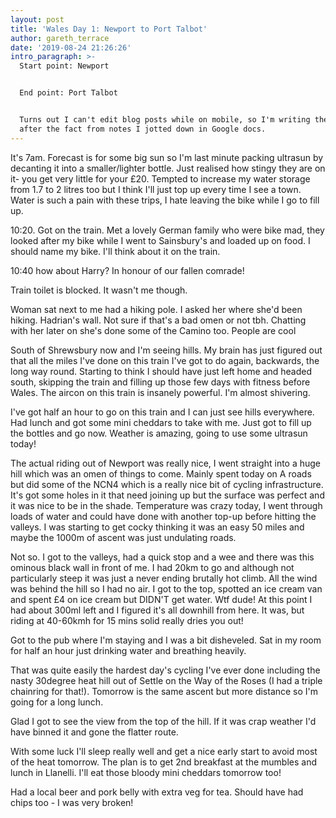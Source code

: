 ```yaml
---
layout: post
title: 'Wales Day 1: Newport to Port Talbot'
author: gareth_terrace
date: '2019-08-24 21:26:26'
intro_paragraph: >-
  Start point: Newport  


  End point: Port Talbot


  Turns out I can't edit blog posts while on mobile, so I'm writing these up
  after the fact from notes I jotted down in Google docs.
---
```

It's 7am. Forecast is for some big sun so I'm last minute packing ultrasun by decanting it into a smaller/lighter bottle.  Just realised how stingy they are on it- you get very little for your £20. Tempted to increase my water storage from 1.7 to 2 litres too but I think I'll just top up every time I see a town. Water is such a pain with these trips, I hate leaving the bike while I go to fill up.

10:20. Got on the train. Met a lovely German family who were bike mad, they looked after my bike while I went to Sainsbury's and loaded up on food. I should name my bike. I'll think about it on the train.

10:40 how about Harry? In honour of our fallen comrade!

Train toilet is blocked. It wasn't me though.

Woman sat next to me had a hiking pole. I asked her where she'd been hiking. Hadrian's wall. Not sure if that's a bad omen or not tbh. Chatting with her later on she's done some of the Camino too. People are cool

South of Shrewsbury now and I'm seeing hills. My brain has just figured out that all the miles I've done on this train I've got to do again, backwards, the long way round. Starting to think I should have just left home and headed south, skipping the train and filling up those few days with fitness before Wales.  The aircon on this train is insanely powerful. I'm almost shivering.

I've got half an hour to go on this train and I can just see hills everywhere. Had lunch and got some mini cheddars to take with me. Just got to fill up the bottles and go now. Weather is amazing, going to use some ultrasun today!



The actual riding out of Newport was really nice, I went straight into a huge hill which was an omen of things to come. Mainly spent today on A roads but did some of the NCN4 which is a really nice bit of cycling infrastructure. It's got some holes in it that need joining up but the surface was perfect and it was nice to be in the shade. Temperature was crazy today, I went through loads of water and could have done with another top-up before hitting the valleys. I was starting to get cocky thinking it was an easy 50 miles and maybe the 1000m of ascent was just undulating roads.

Not so. I got to the valleys, had a quick stop and a wee and there was this ominous black wall in front of me. I had 20km to go and although not particularly steep it was just a never ending brutally hot climb.  All the wind was behind the hill so I had no air. I got to the top, spotted an ice cream van and spent £4 on ice cream but DIDN'T get water. Wtf dude! At this point I had about 300ml left and I figured it's all downhill from here. It was, but riding at 40-60kmh for 15 mins solid really dries you out!

Got to the pub where I'm staying and I was a bit disheveled. Sat in my room for half an hour just drinking water and breathing heavily.

That was quite easily the hardest day's cycling I've ever done including the nasty 30degree heat hill out of Settle on the Way of the Roses (I had a triple chainring for that!). Tomorrow is the same ascent but more distance so I'm going for a long lunch. 

Glad I got to see the view from the top of the hill. If it was crap weather I'd have binned it and gone the flatter route. 

With some luck I'll sleep really well and get a nice early start to avoid most of the heat tomorrow. The plan is to get 2nd breakfast at the mumbles and lunch in Llanelli. I'll eat those bloody mini cheddars tomorrow too!

Had a local beer and pork belly with extra veg for tea. Should have had chips too - I was very broken!
